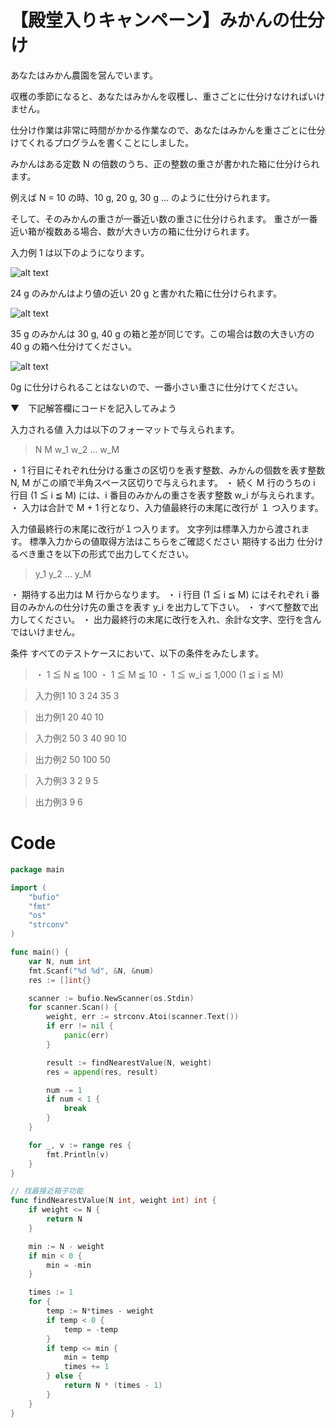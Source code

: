 # 【殿堂入りキャンペーン】みかんの仕分け

あなたはみかん農園を営んでいます。

収穫の季節になると、あなたはみかんを収穫し、重さごとに仕分けなければいけません。

仕分け作業は非常に時間がかかる作業なので、あなたはみかんを重さごとに仕分けてくれるプログラムを書くことにしました。

みかんはある定数 N の倍数のうち、正の整数の重さが書かれた箱に仕分けられます。

例えば N = 10 の時、10 g, 20 g, 30 g ... のように仕分けられます。

そして、そのみかんの重さが一番近い数の重さに仕分けられます。
重さが一番近い箱が複数ある場合、数が大きい方の箱に仕分けられます。

入力例 1 は以下のようになります。

![alt text](https://paiza-learning-mondai.s3.amazonaws.com/skillcheck_archive/mikan/img02.png)

24 g のみかんはより値の近い 20 g と書かれた箱に仕分けられます。

![alt text](https://paiza-learning-mondai.s3.amazonaws.com/skillcheck_archive/mikan/img03.png)

35 g のみかんは 30 g, 40 g の箱と差が同じです。この場合は数の大きい方の 40 g の箱へ仕分けてください。

![alt text](https://paiza-learning-mondai.s3.amazonaws.com/skillcheck_archive/mikan/img04.png)



0g に仕分けられることはないので、一番小さい重さに仕分けてください。

▼　下記解答欄にコードを記入してみよう

入力される値
入力は以下のフォーマットで与えられます。

> N M
w_1
w_2
...
w_M

・ 1 行目にそれぞれ仕分ける重さの区切りを表す整数、みかんの個数を表す整数 N, M がこの順で半角スペース区切りで与えられます。
・ 続く M 行のうちの i 行目 (1 ≦ i ≦ M) には、i 番目のみかんの重さを表す整数 w_i が与えられます。
・ 入力は合計で M + 1 行となり、入力値最終行の末尾に改行が １ つ入ります。


入力値最終行の末尾に改行が１つ入ります。
文字列は標準入力から渡されます。 標準入力からの値取得方法はこちらをご確認ください
期待する出力
仕分けるべき重さを以下の形式で出力してください。


> y_1
y_2
...
y_M

・ 期待する出力は M 行からなります。
・ i 行目 (1 ≦ i ≦ M) にはそれぞれ i 番目のみかんの仕分け先の重さを表す y_i を出力して下さい。
・ すべて整数で出力してください。
・ 出力最終行の末尾に改行を入れ、余計な文字、空行を含んではいけません。

条件
すべてのテストケースにおいて、以下の条件をみたします。

> ・ 1 ≦ N ≦ 100
・ 1 ≦ M ≦ 10
・ 1 ≦ w_i ≦ 1,000 (1 ≦ i ≦ M)

> 入力例1
10 3
24
35
3

> 出力例1
20
40
10

> 入力例2
50 3
40
90
10

> 出力例2
50
100
50

> 入力例3
3 2
9
5

> 出力例3
9
6

# Code
```go
package main

import (
	"bufio"
	"fmt"
	"os"
	"strconv"
)

func main() {
	var N, num int
	fmt.Scanf("%d %d", &N, &num)
	res := []int{}

	scanner := bufio.NewScanner(os.Stdin)
	for scanner.Scan() {
		weight, err := strconv.Atoi(scanner.Text())
		if err != nil {
			panic(err)
		}

		result := findNearestValue(N, weight)
		res = append(res, result)

		num -= 1
		if num < 1 {
			break
		}
	}

	for _, v := range res {
		fmt.Println(v)
	}
}

// 找最接近箱子功能
func findNearestValue(N int, weight int) int {
	if weight <= N {
		return N
	}

	min := N - weight
	if min < 0 {
		min = -min
	}

	times := 1
	for {
		temp := N*times - weight
		if temp < 0 {
			temp = -temp
		}
		if temp <= min {
			min = temp
			times += 1
		} else {
			return N * (times - 1)
		}
	}
}
```